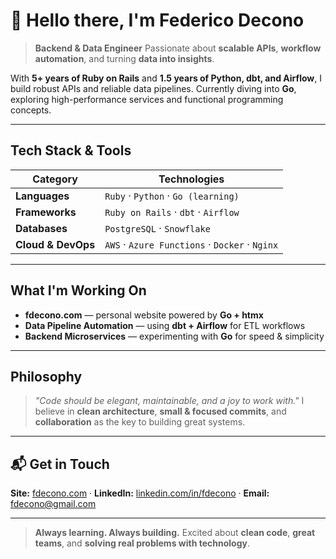 # 👋 Hello there, I'm **Federico Decono**

> **Backend & Data Engineer**
> Passionate about **scalable APIs**, **workflow automation**, and turning **data into insights**.

With **5+ years of Ruby on Rails** and **1.5 years of Python, dbt, and Airflow**, I build robust APIs and reliable data pipelines.
Currently diving into **Go**, exploring high-performance services and functional programming concepts.

---

## Tech Stack & Tools

| **Category**   | **Technologies** |
|----------------|----------------|
| **Languages**  | `Ruby` · `Python` · `Go (learning)` |
| **Frameworks** | `Ruby on Rails` · `dbt` · `Airflow` |
| **Databases**  | `PostgreSQL` · `Snowflake` |
| **Cloud & DevOps** | `AWS` · `Azure Functions` · `Docker` · `Nginx` |

---

## What I'm Working On

- **fdecono.com** — personal website powered by **Go + htmx**
- **Data Pipeline Automation** — using **dbt + Airflow** for ETL workflows
- **Backend Microservices** — experimenting with **Go** for speed & simplicity

---

## Philosophy

> *"Code should be elegant, maintainable, and a joy to work with."*
> I believe in **clean architecture**, **small & focused commits**, and **collaboration** as the key to building great systems.

---


## 📬 Get in Touch

**Site:** [fdecono.com](https://fdecono.com) ·
**LinkedIn:** [linkedin.com/in/fdecono](https://www.linkedin.com/in/federico-decono-12601749/?locale=en_US) ·
**Email:** [fdecono@gmail.com](mailto:fdecono@gmail.com)

---

> **Always learning. Always building.**
> Excited about **clean code**, **great teams**, and **solving real problems with technology**.


